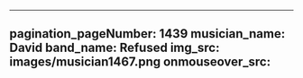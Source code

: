 ------
pagination_pageNumber: 1439
musician_name: David
band_name: Refused
img_src: images/musician1467.png
onmouseover_src: 
------